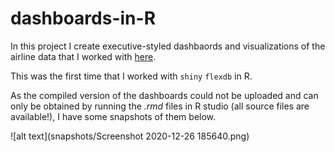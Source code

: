 # dashboards-in-R

In this project I create executive-styled dashbaords and visualizations of the airline data that I worked with [here](../key-driveres-airline).

This was the first time that I worked with `shiny` `flexdb` in R.

As the compiled version of the dashboards could not be uploaded and can only be obtained by running the *.rmd* files in R studio (all source files are available!), I have some snapshots of them below.

![alt text](snapshots/Screenshot 2020-12-26 185640.png)
